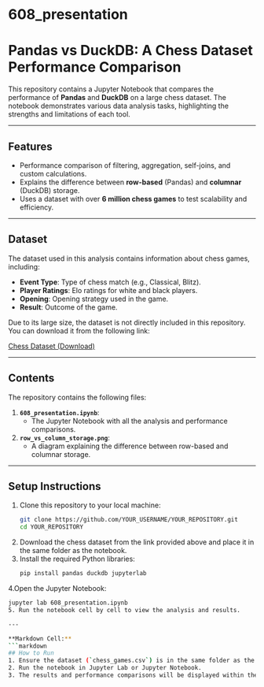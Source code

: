 # 608_presentation

# Pandas vs DuckDB: A Chess Dataset Performance Comparison

This repository contains a Jupyter Notebook that compares the performance of **Pandas** and **DuckDB** on a large chess dataset. The notebook demonstrates various data analysis tasks, highlighting the strengths and limitations of each tool.

---

## **Features**
- Performance comparison of filtering, aggregation, self-joins, and custom calculations.
- Explains the difference between **row-based** (Pandas) and **columnar** (DuckDB) storage.
- Uses a dataset with over **6 million chess games** to test scalability and efficiency.

---

## **Dataset**
The dataset used in this analysis contains information about chess games, including:
- **Event Type**: Type of chess match (e.g., Classical, Blitz).
- **Player Ratings**: Elo ratings for white and black players.
- **Opening**: Opening strategy used in the game.
- **Result**: Outcome of the game.

Due to its large size, the dataset is not directly included in this repository. You can download it from the following link:


[Chess Dataset (Download)](https://www.kaggle.com/datasets/arevel/chess-games/data)

---

## **Contents**
The repository contains the following files:
1. **`608_presentation.ipynb`**:
   - The Jupyter Notebook with all the analysis and performance comparisons.
2. **`row_vs_column_storage.png`**:
   - A diagram explaining the difference between row-based and columnar storage.

---

## **Setup Instructions**
1. Clone this repository to your local machine:
   ```bash
   git clone https://github.com/YOUR_USERNAME/YOUR_REPOSITORY.git
   cd YOUR_REPOSITORY
2. Download the chess dataset from the link provided above and place it in the same folder as the notebook.
3. Install the required Python libraries:
   ```bash
   pip install pandas duckdb jupyterlab
4.Open the Jupyter Notebook:
   ```bash
   jupyter lab 608_presentation.ipynb
5. Run the notebook cell by cell to view the analysis and results.
   
---

**Markdown Cell:**
```markdown
## How to Run
1. Ensure the dataset (`chess_games.csv`) is in the same folder as the notebook.
2. Run the notebook in Jupyter Lab or Jupyter Notebook.
3. The results and performance comparisons will be displayed within the notebook.

